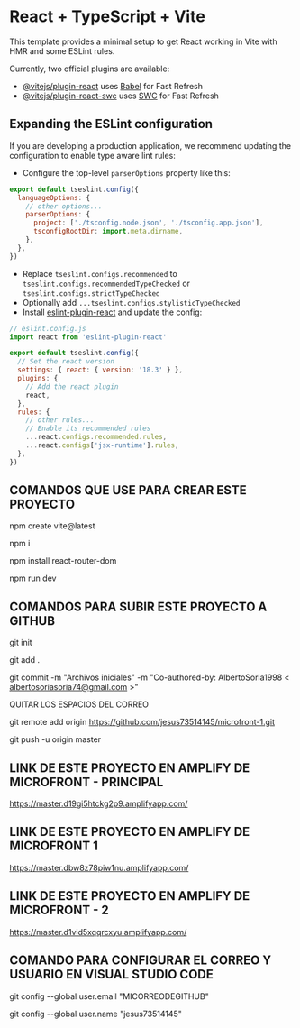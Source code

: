 # React + TypeScript + Vite

This template provides a minimal setup to get React working in Vite with HMR and some ESLint rules.

Currently, two official plugins are available:

- [@vitejs/plugin-react](https://github.com/vitejs/vite-plugin-react/blob/main/packages/plugin-react/README.md) uses [Babel](https://babeljs.io/) for Fast Refresh
- [@vitejs/plugin-react-swc](https://github.com/vitejs/vite-plugin-react-swc) uses [SWC](https://swc.rs/) for Fast Refresh

## Expanding the ESLint configuration

If you are developing a production application, we recommend updating the configuration to enable type aware lint rules:

- Configure the top-level `parserOptions` property like this:

```js
export default tseslint.config({
  languageOptions: {
    // other options...
    parserOptions: {
      project: ['./tsconfig.node.json', './tsconfig.app.json'],
      tsconfigRootDir: import.meta.dirname,
    },
  },
})
```

- Replace `tseslint.configs.recommended` to `tseslint.configs.recommendedTypeChecked` or `tseslint.configs.strictTypeChecked`
- Optionally add `...tseslint.configs.stylisticTypeChecked`
- Install [eslint-plugin-react](https://github.com/jsx-eslint/eslint-plugin-react) and update the config:

```js
// eslint.config.js
import react from 'eslint-plugin-react'

export default tseslint.config({
  // Set the react version
  settings: { react: { version: '18.3' } },
  plugins: {
    // Add the react plugin
    react,
  },
  rules: {
    // other rules...
    // Enable its recommended rules
    ...react.configs.recommended.rules,
    ...react.configs['jsx-runtime'].rules,
  },
})
```




## COMANDOS QUE USE PARA CREAR ESTE PROYECTO

npm create vite@latest

npm i

npm install react-router-dom

npm run dev


## COMANDOS PARA SUBIR ESTE PROYECTO A GITHUB

git init 

git add . 

git commit -m "Archivos iniciales" -m "Co-authored-by: AlbertoSoria1998 < albertosoriasoria74@gmail.com >" 

QUITAR LOS ESPACIOS DEL CORREO 

git remote add origin https://github.com/jesus73514145/microfront-1.git

git push -u origin master




## LINK DE ESTE PROYECTO EN AMPLIFY DE MICROFRONT - PRINCIPAL

https://master.d19gi5htckg2p9.amplifyapp.com/

## LINK DE ESTE PROYECTO EN AMPLIFY DE MICROFRONT 1

https://master.dbw8z78piw1nu.amplifyapp.com/

## LINK DE ESTE PROYECTO EN AMPLIFY DE MICROFRONT - 2

https://master.d1vid5xqqrcxyu.amplifyapp.com/


## COMANDO PARA CONFIGURAR EL CORREO Y USUARIO EN VISUAL STUDIO CODE

git config --global user.email "MICORREODEGITHUB"

git config --global user.name "jesus73514145"


